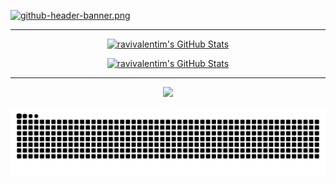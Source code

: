 
<!-- Github banner -->
[![github-header-banner.png](https://i.postimg.cc/L8RYcFFH/github-header-banner.png)](https://github.com/ravivalentim)

<hr>

<p align="center">
    <a href="https://github.com/ravivalentim" target="_self">
        <img src="https://streak-stats.demolab.com?user=ravivalentim&theme=tokyonight&hide_border=true" alt="ravivalentim's GitHub Stats" />
    </a>
</p>
<p align="center">
    <a href="https://github.com/ravivalentim" target="_self">
        <img src="https://github-readme-stats.vercel.app/api?username=ravivalentim&theme=tokyonight&show_icons=true&hide_border=true&count_private=true" alt="ravivalentim's GitHub Stats" />
    </a>
</p>

<hr>

<p align="center">
  <a href="mailto:contato.rav@proton.me">
    <img src="https://img.shields.io/badge/Email-contato.rav%40proton.me-6d4aff?style=for-the-badge&logo=protonmail&logoColor=white" />
  </a>
</p>

<!-- Snake animation -->
<picture>
  <source media="(prefers-color-scheme: dark)" srcset="https://raw.githubusercontent.com/ravivalentim/ravivalentim/output/github-contribution-grid-snake-dark.svg">
  <source media="(prefers-color-scheme: light)" srcset="https://raw.githubusercontent.com/ravivalentim/ravivalentim/output/github-contribution-grid-snake.svg">
  <img alt="grid snake animation" src="https://raw.githubusercontent.com/ravivalentim/ravivalentim/output/github-contribution-grid-snake.svg">
</picture>

